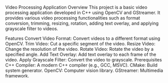 Video Processing Application
Overview
This project is a basic video processing application developed in C++ using OpenCV and GStreamer. It provides various video processing functionalities such as format conversion, trimming, resizing, rotation, adding text overlay, and applying grayscale filter to videos.

Features
Convert Video Format: Convert videos to a different format using OpenCV.
Trim Video: Cut a specific segment of the video.
Resize Video: Change the resolution of the video.
Rotate Video: Rotate the video by a specified angle.
Add Text Overlay: Add text overlay to each frame of the video.
Apply Grayscale Filter: Convert the video to grayscale.
Prerequisites
C++ Compiler: A modern C++ compiler (e.g., GCC, MSVC).
CMake: Build system generator.
OpenCV: Computer vision library. 
GStreamer: Multimedia framework.
